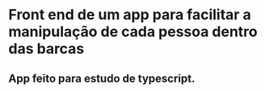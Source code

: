 # Front end de um app para facilitar a manipulação de cada pessoa dentro das barcas

## App feito para estudo de typescript.
